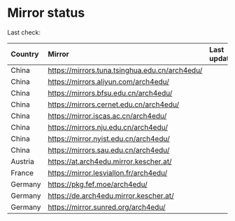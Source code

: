 <script src="./time.js"></script>
# Mirror status
Last check: <script type="text/javascript">localize(1738927054.4629452);</script>

|Country|Mirror|Last update|
|:------|:-----|:----------|
|China|https://mirrors.tuna.tsinghua.edu.cn/arch4edu/|<script type="text/javascript">localize(1738867350);</script>|
|China|https://mirrors.aliyun.com/arch4edu/|<script type="text/javascript">localize(1738867350);</script>|
|China|https://mirrors.bfsu.edu.cn/arch4edu/|<script type="text/javascript">localize(1738867350);</script>|
|China|https://mirrors.cernet.edu.cn/arch4edu/|<script type="text/javascript">localize(1738867350);</script>|
|China|https://mirror.iscas.ac.cn/arch4edu/|<script type="text/javascript">localize(1738867350);</script>|
|China|https://mirrors.nju.edu.cn/arch4edu/|<script type="text/javascript">localize(1738824120);</script>|
|China|https://mirror.nyist.edu.cn/arch4edu/|<script type="text/javascript">localize(1738867350);</script>|
|China|https://mirrors.sau.edu.cn/arch4edu/|<script type="text/javascript">localize(1731653531);</script>|
|Austria|https://at.arch4edu.mirror.kescher.at/|<script type="text/javascript">localize(1738867350);</script>|
|France|https://mirror.lesviallon.fr/arch4edu/|<script type="text/javascript">localize(1738867350);</script>|
|Germany|https://pkg.fef.moe/arch4edu/|<script type="text/javascript">localize(1738867350);</script>|
|Germany|https://de.arch4edu.mirror.kescher.at/|<script type="text/javascript">localize(1738867350);</script>|
|Germany|https://mirror.sunred.org/arch4edu/|<script type="text/javascript">localize(1738867350);</script>|

<script src="./tablefilter/tablefilter.js"></script>
<script src="./table.js"></script>